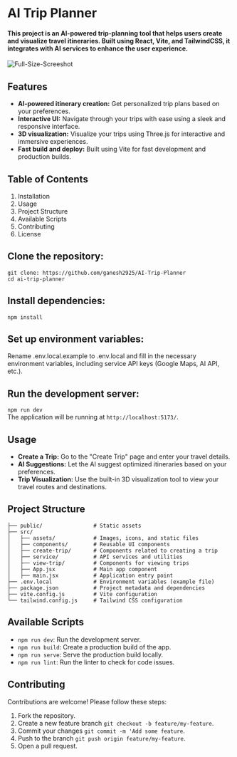 # AI Trip Planner

#### This project is an AI-powered trip-planning tool that helps users create and visualize travel itineraries. Built using React, Vite, and TailwindCSS, it integrates with AI services to enhance the user experience.

![Full-Size-Screeshot](https://github.com/user-attachments/assets/64b411b3-713f-4e45-9191-564aea0fe269)
<br />

## Features
* <b>AI-powered itinerary creation:</b> Get personalized trip plans based on your preferences.
* <b>Interactive UI:</b> Navigate through your trips with ease using a sleek and responsive interface.
* <b>3D visualization:</b> Visualize your trips using Three.js for interactive and immersive experiences.
* <b>Fast build and deploy:</b> Built using Vite for fast development and production builds.

## Table of Contents

1. Installation
2. Usage
3. Project Structure
4. Available Scripts
5. Contributing
6. License

## Clone the repository:

`git clone: https://github.com/ganesh2925/AI-Trip-Planner`<br />
`cd ai-trip-planner`

## Install dependencies:

`npm install`

## Set up environment variables:
Rename .env.local.example to .env.local and fill in the necessary environment variables, including service API keys (Google Maps, AI API, etc.).

## Run the development server:

`npm run dev`<br />
The application will be running at `http://localhost:5173/`.

## Usage

* <b>Create a Trip:</b> Go to the "Create Trip" page and enter your travel details.
* <b>AI Suggestions:</b> Let the AI suggest optimized itineraries based on your preferences.
* <b>Trip Visualization:</b> Use the built-in 3D visualization tool to view your travel routes and destinations.

## Project Structure

`├── public/                # Static assets`<br />
`├── src/`<br />
`│   ├── assets/            # Images, icons, and static files`<br />
`│   ├── components/        # Reusable UI components`<br />
`│   ├── create-trip/       # Components related to creating a trip`<br />
`│   ├── service/           # API services and utilities`<br />
`│   ├── view-trip/         # Components for viewing trips`<br />
`│   ├── App.jsx            # Main app component`<br />
`│   ├── main.jsx           # Application entry point`<br />
`├── .env.local             # Environment variables (example file)`<br />
`├── package.json           # Project metadata and dependencies`<br />
`├── vite.config.js         # Vite configuration`<br />
`└── tailwind.config.js     # Tailwind CSS configuration`<br />

## Available Scripts

- `npm run dev`: Run the development server.
- `npm run build`: Create a production build of the app.
- `npm run serve`: Serve the production build locally.
- `npm run lint`: Run the linter to check for code issues.

## Contributing

Contributions are welcome! Please follow these steps:
1. Fork the repository.
2. Create a new feature branch `git checkout -b feature/my-feature`.
3. Commit your changes `git commit -m 'Add some feature`.
4. Push to the branch `git push origin feature/my-feature`.
5. Open a pull request.
